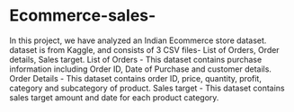 # Ecommerce-sales-
In this project, we have analyzed an Indian Ecommerce store dataset.
dataset is from Kaggle, and consists of 3 CSV files- List of Orders, Order details, Sales target.
List of Orders - This dataset contains purchase information including Order ID, Date of Purchase and customer details.
Order Details - This dataset contains order ID, price, quantity, profit, category and subcategory of product.
Sales target - This dataset contains sales target amount and date for each product category.
